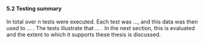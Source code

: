 #### 5.2 Testing summary

In total over n tests were executed. Each test was ..., and this data was then used to ... . The tests illustrate that ... . In the next section, this is evaluated and the extent to which it supports these thesis is discussed.